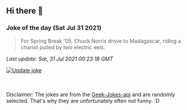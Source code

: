 ## Hi there 👋

### Joke of the day (Sat Jul 31 2021)
<!-- joke -->
>For Spring Break '05, Chuck Norris drove to Madagascar, riding a chariot pulled by two electric eels.
<!-- /joke -->

*Last update: Sat, 31 Jul 2021 00:23:18 GMT*

[![Update joke](https://github.com/nclskfm/nclskfm/actions/workflows/joke.yml/badge.svg)](https://github.com/nclskfm/nclskfm/actions/workflows/joke.yml)

<br><br>
Disclaimer: The jokes are from the [Geek-Jokes-api](https://github.com/sameerkumar18/geek-joke-api) and are randomly selected. That's why they are unfortunately often not funny. :D
